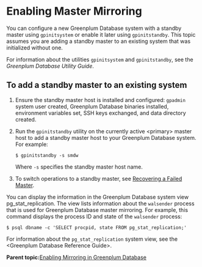 # Enabling Master Mirroring 

You can configure a new Greenplum Database system with a standby master using `gpinitsystem` or enable it later using `gpinitstandby`. This topic assumes you are adding a standby master to an existing system that was initialized without one.

For information about the utilities `gpinitsystem` and `gpinitstandby`, see the *Greenplum Database Utility Guide*.

## To add a standby master to an existing system 

1.  Ensure the standby master host is installed and configured: `gpadmin` system user created, Greenplum Database binaries installed, environment variables set, SSH keys exchanged, and data directory created.
2.  Run the `gpinitstandby` utility on the currently active <primary\> master host to add a standby master host to your Greenplum Database system. For example:

    ```
    $ gpinitstandby -s smdw
    ```

    Where `-s` specifies the standby master host name.

3.  To switch operations to a standby master, see [Recovering a Failed Master](g-recovering-a-failed-master.html).

You can display the information in the Greenplum Database system view pg\_stat\_replication. The view lists information about the `walsender` process that is used for Greenplum Database master mirroring. For example, this command displays the process ID and state of the `walsender` process:

```
$ psql dbname -c 'SELECT procpid, state FROM pg_stat_replication;'
```

For information about the `pg_stat_replication` system view, see the <Greenplum Database Reference Guide\>.

**Parent topic:**[Enabling Mirroring in Greenplum Database](../../highavail/topics/g-enabling-mirroring-in-greenplum-database.html)

